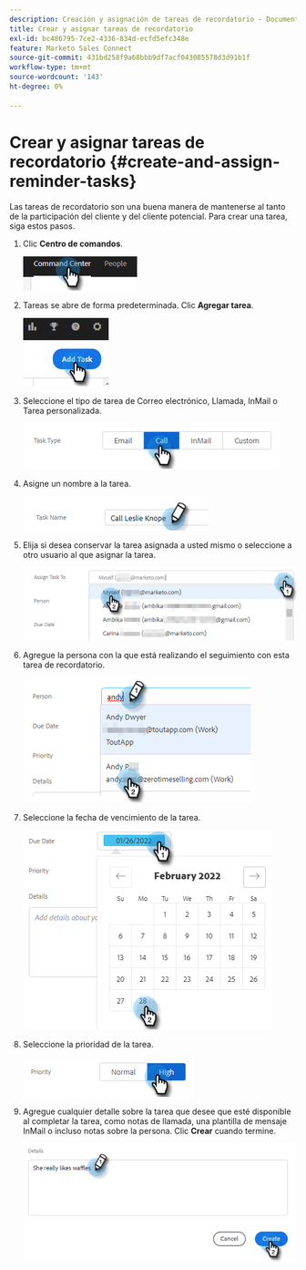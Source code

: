 ```yaml
---
description: Creación y asignación de tareas de recordatorio - Documentos de Marketo - Documentación del producto
title: Crear y asignar tareas de recordatorio
exl-id: bc486795-7ce2-4336-834d-ecfd5efc348e
feature: Marketo Sales Connect
source-git-commit: 431bd258f9a68bbb9df7acf043085578d3d91b1f
workflow-type: tm+mt
source-wordcount: '143'
ht-degree: 0%

---
```


# Crear y asignar tareas de recordatorio {#create-and-assign-reminder-tasks}

Las tareas de recordatorio son una buena manera de mantenerse al tanto de la participación del cliente y del cliente potencial. Para crear una tarea, siga estos pasos.

1. Clic **Centro de comandos**.

   ![](assets/create-and-assign-reminder-tasks-1.png)

1. Tareas se abre de forma predeterminada. Clic **Agregar tarea**.

   ![](assets/create-and-assign-reminder-tasks-2.png)

1. Seleccione el tipo de tarea de Correo electrónico, Llamada, InMail o Tarea personalizada.

   ![](assets/create-and-assign-reminder-tasks-3.png)

1. Asigne un nombre a la tarea.

   ![](assets/create-and-assign-reminder-tasks-4.png)

1. Elija si desea conservar la tarea asignada a usted mismo o seleccione a otro usuario al que asignar la tarea.

   ![](assets/create-and-assign-reminder-tasks-5.png)

1. Agregue la persona con la que está realizando el seguimiento con esta tarea de recordatorio.

   ![](assets/create-and-assign-reminder-tasks-6.png)

1. Seleccione la fecha de vencimiento de la tarea.

   ![](assets/create-and-assign-reminder-tasks-7.png)

1. Seleccione la prioridad de la tarea.

   ![](assets/create-and-assign-reminder-tasks-8.png)

1. Agregue cualquier detalle sobre la tarea que desee que esté disponible al completar la tarea, como notas de llamada, una plantilla de mensaje InMail o incluso notas sobre la persona. Clic **Crear** cuando termine.

   ![](assets/create-and-assign-reminder-tasks-9.png)
